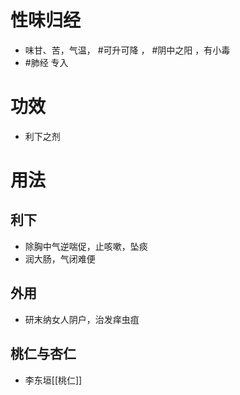 # 性味归经
- 味甘、苦，气温， #可升可降 ， #阴中之阳 ，有小毒
-  #肺经 专入
# 功效
- 利下之剂
# 用法
## 利下
- 除胸中气逆喘促，止咳嗽，坠痰
- 润大肠，气闭难便
## 外用
- 研末纳女人阴户，治发痒虫疽
## 桃仁与杏仁
- 李东垣[[桃仁]]
